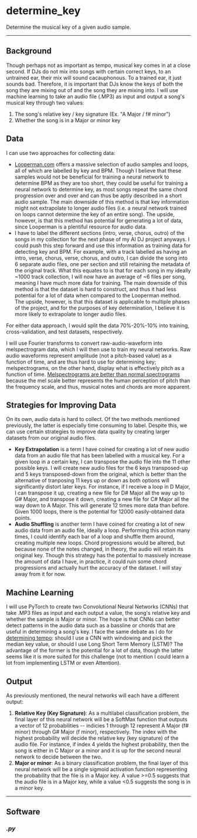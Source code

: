 # determine_key
Determine the musical key of a given audio sample.

---

## Background

Though perhaps not as important as tempo, musical key comes in at a close second. If DJs do not mix into songs with certain correct keys, to an untrained ear, their mix will sound cacauphonous. To a trained ear, it just sounds bad. Therefore, it is important that DJs know the keys of both the song they are mixing out of and the song they are mixing into. I will use machine learning to take an audio file (.MP3) as input and output a song's musical key through two values:

1. The song's relative key / key signature (Ex. "A Major / f# minor")
2. Whether the song is in a Major or minor key


## Data

I can use two approaches for collecting data:

- [Looperman.com](https://www.looperman.com/) offers a massive selection of audio samples and loops, all of which are labelled by key and BPM. Though I believe that these samples would not be beneficial for training a neural network to determine BPM as they are too short, they could be useful for training a neural network to determine key, as most songs repeat the same chord progression over and over and can thus be aptly described in a short audio sample. The main downside of this method is that key information might not extrapolate to longer audio files (i.e. a neural network trained on loops cannot determine the key of an entire song). The upside, however, is that this method has potential for generating a lot of data, since Looperman is a plentiful resource for audio data.
- I have to label the different sections (intro, verse, chorus, outro) of the songs in my collection for the next phase of my AI DJ project anyways. I could push this step forward and use this information as training data for detecting key and BPM. For example, with a track labelled as having an intro, verse, chorus, verse, chorus, and outro, I can divide the song into 6 separate audio files, one per section and still retaining the metadata of the original track. What this equates to is that for each song in my ideally ~1000 track collection, I will now have an average of ~6 files per song, meaning I have much more data for training. The main downside of this method is that the dataset is hard to construct, and thus it had less potential for a lot of data when compared to the Looperman method. The upside, however, is that this dataset is applicable to multiple phases of the project, and for the purposes of key determination, I believe it is more likely to extrapolate to longer audio files.

For either data approach, I would split the data 70%-20%-10% into training, cross-validation, and test datasets, respectively.

I will use Fourier transforms to convert raw-audio-waveform into melspectrogram data, which I will then use to train my neural networks. Raw audio waveforms represent amplitude (not a pitch-based value) as a function of time, and are thus hard to use for determining key; melspectrograms, on the other hand, display what is effectively pitch as a function of time. [Melspectrograms are better than normal spectrograms](https://medium.com/analytics-vidhya/understanding-the-mel-spectrogram-fca2afa2ce53) because the mel scale better represents the human perception of pitch than the frequency scale, and thus, musical notes and chords are more apparent.


## Strategies for Improving Data

On its own, audio data is hard to collect. Of the two methods mentioned previously, the latter is especially time consuming to label. Despite this, we can use certain strategies to improve data quality by creating larger datasets from our original audio files.

- **Key Extrapolation** is a term I have coined for creating a lot of new audio data from an audio file that has been labelled with a musical key. For a given loop in a certain key, I can transpose the audio file into the 11 other possible keys. I will create new audio files for the 6 keys transposed-up and 5 keys transposed-down from the original, which is better than the alternative of tranposing 11 keys up or down as both options will significantly distort later keys. For instance, if I receive a loop in D Major, I can transpose it up, creating a new file for D# Major all the way up to G# Major, and transpose it down, creating a new file for C# Major all the way down to A Major. This will generate 12 times more data than before. Given 1000 loops, there is the potential for 12000 easily-obtained data points.
- **Audio Shuffling** is another term I have coined for creating a lot of new audio data from an audio file, ideally a loop. Performing this action many times, I could identify each bar of a loop and shuffle them around, creating multiple new loops. Chord progressions would be altered, but because none of the notes changed, in theory, the audio will retain its original key. Though this strategy has the potential to massively increase the amount of data I have, in practice, it could ruin some chord progressions and actually hurt the accuracy of the dataset. I will stay away from it for now.


## Machine Learning

I will use PyTorch to create two Convolutional Neural Networks (CNNs) that take .MP3 files as input and each output a value, the song's relative key and whether the sample is Major or minor. The hope is that CNNs can better detect patterns in the audio data such as a bassline or chords that are useful in determining a song's key. I face the same debate as I do for [determining tempo](https://github.com/pnlong/determine_tempo): should I use a CNN with windowing and pick the median key value, or should I use Long Short Term Memory (LSTM)? The advantage of the former is the potential for a lot of data, though the latter seems like it is more suited for this challenge (not to mention I could learn a lot from implementing LSTM or even Attention).


## Output

As previously mentioned, the neural networks will each have a different output:

1. **Relative Key (Key Signature)**: As a multilabel classification problem, the final layer of this neural network will be a SoftMax function that outputs a vector of 12 probabilities -- indicies 1 through 12 represent A Major (f# minor) through G# Major (f minor), respectively. The index with the highest probability will decide the relative key (key signature) of the audio file. For instance, if index 4 yields the highest probability, then the song is either in C Major or a minor and it is up for the second neural network to decide between the two.
2. **Major or minor**: As a binary classification problem, the final layer of this neural network will be a single sigmoid activation function representing the probability that the file is in a Major key. A value >=0.5 suggests that the audio file is in a Major key, while a value <0.5 suggests the song is in a minor key.


---

## Software

### *.py*